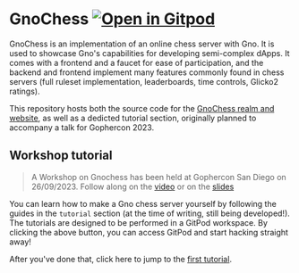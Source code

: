 <h1>
	GnoChess
	<a href="https://gitpod.io/new/#https://github.com/gnolang/gnochess">
	<img alt="Open in Gitpod" src="https://gitpod.io/button/open-in-gitpod.svg">
	</a>
</h1>

GnoChess is an implementation of an online chess server with Gno. It is used to
showcase Gno's capabilities for developing semi-complex dApps. It comes with a
frontend and a faucet for ease of participation, and the backend and frontend
implement many features commonly found in chess servers (full ruleset
implementation, leaderboards, time controls, Glicko2 ratings).

This repository hosts both the source code for the [GnoChess realm and
website](https://gnochess.com), as well as a dedicted tutorial section,
originally planned to accompany a talk for Gophercon 2023.

## Workshop tutorial

> A Workshop on Gnochess has been held at Gophercon San Diego on 26/09/2023.
> Follow along on the [video](https://www.youtube.com/watch?v=JQh7LhqW7ns)
> or on the [slides](https://gnolang.github.io/workshops/presentations/2023-09-26--chess-the-gnolang-way--morgan/slides.html)

You can learn how to make a Gno chess server yourself by following the guides
in the `tutorial` section (at the time of writing, still being developed!).
The tutorials are designed to be performed in a GitPod workspace. By clicking
the above button, you can access GitPod and start hacking straight away!

After you've done that, click here to jump to the
[first tutorial](./tutorial/01_getting_started/README.md).
